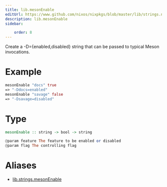 ```yaml
---
title: lib.mesonEnable
editUrl: https://www.github.com/nixos/nixpkgs/blob/master/lib/strings.nix#L1126C17
description: lib.mesonEnable
sidebar:

    order: 8
---
```


Create a -D<feature>={enabled,disabled} string that can be passed to
typical Meson invocations.

# Example

```nix
mesonEnable "docs" true
=> "-Ddocs=enabled"
mesonEnable "savage" false
=> "-Dsavage=disabled"
```

# Type

```haskell
mesonEnable :: string -> bool -> string

@param feature The feature to be enabled or disabled
@param flag The controlling flag
```


# Aliases

- [lib.strings.mesonEnable](/nix-doc-comments/reference/lib/strings/lib-strings-mesonEnable)


